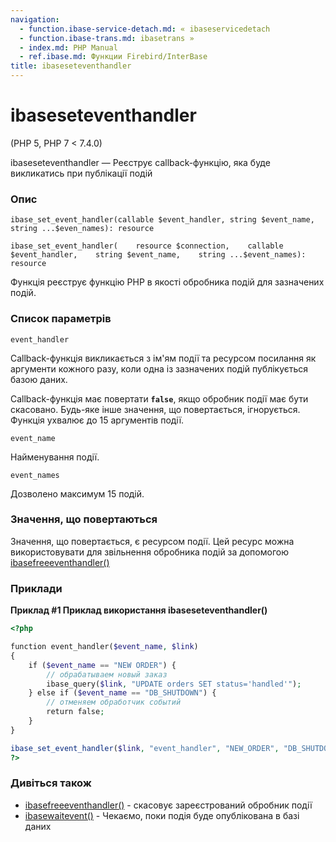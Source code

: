 ```yaml
---
navigation:
  - function.ibase-service-detach.md: « ibaseservicedetach
  - function.ibase-trans.md: ibasetrans »
  - index.md: PHP Manual
  - ref.ibase.md: Функции Firebird/InterBase
title: ibaseseteventhandler
---
```

# ibaseseteventhandler

(PHP 5, PHP 7 < 7.4.0)

ibaseseteventhandler — Реєструє callback-функцію, яка буде викликатись при публікації подій

### Опис

```methodsynopsis
ibase_set_event_handler(callable $event_handler, string $event_name, string ...$even_names): resource
```

```methodsynopsis
ibase_set_event_handler(    resource $connection,    callable $event_handler,    string $event_name,    string ...$event_names): resource
```

Функція реєструє функцію PHP в якості обробника подій для зазначених подій.

### Список параметрів

`event_handler`

Callback-функція викликається з ім'ям події та ресурсом посилання як аргументи кожного разу, коли одна із зазначених подій публікується базою даних.

Callback-функція має повертати **`false`**, якщо обробник події має бути скасовано. Будь-яке інше значення, що повертається, ігнорується. Функція ухвалює до 15 аргументів події.

`event_name`

Найменування події.

`event_names`

Дозволено максимум 15 подій.

### Значення, що повертаються

Значення, що повертається, є ресурсом події. Цей ресурс можна використовувати для звільнення обробника подій за допомогою [ibasefreeeventhandler()](function.ibase-free-event-handler.md)

### Приклади

**Приклад #1 Приклад використання **ibaseseteventhandler()****

```php
<?php

function event_handler($event_name, $link)
{
    if ($event_name == "NEW ORDER") {
        // обрабатываем новый заказ
        ibase_query($link, "UPDATE orders SET status='handled'");
    } else if ($event_name == "DB_SHUTDOWN") {
        // отменяем обработчик событий
        return false;
    }
}

ibase_set_event_handler($link, "event_handler", "NEW_ORDER", "DB_SHUTDOWN");
?>
```

### Дивіться також

-   [ibasefreeeventhandler()](function.ibase-free-event-handler.md) - скасовує зареєстрований обробник події
-   [ibasewaitevent()](function.ibase-wait-event.md) - Чекаємо, поки подія буде опублікована в базі даних
